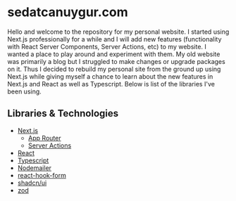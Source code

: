 # sedatcanuygur.com

Hello and welcome to the repository for my personal website. I started using Next.js professionally for a while and I will add new features (functionality with React Server Components, Server Actions, etc) to my website. I wanted a place to play around and experiment with them. My old website was primarily a blog but I struggled to make changes or upgrade packages on it. Thus I decided to rebuild my personal site from the ground up using Next.js while giving myself a chance to learn about the new features in Next.js and React as well as Typescript.
Below is list of the libraries I've been using.

## Libraries & Technologies

- [Next.js](https://github.com/vercel/next.js)
  - [App Router](https://nextjs.org/docs/app)
  - [Server Actions](https://nextjs.org/docs/app/api-reference/functions/server-actions)
- [React](https://github.com/facebook/react)
- [Typescript](https://www.typescriptlang.org/)
- [Nodemailer](https://nodemailer.com)
- [react-hook-form](https://react-hook-form.com)
- [shadcn/ui](https://ui.shadcn.com/)
- [zod](https://zod.dev/)
